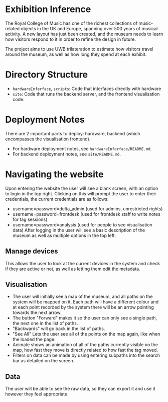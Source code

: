 # Exhibition Inference

The Royal College of Music has one of the richest collections of music-related objects in the UK and Europe, spanning over 500 years of musical activity. A new layout has just been created, and the museum needs to learn how visitors respond to it in order to refine the design in future. 

The project aims to use UWB trilateration to estimate how visitors travel around the museum, as well as how long they spend at each exhibit.

# Directory Structure
- `hardwareInferface`, `scripts`: Code that interfaces directly with hardware
- `site`: Code that runs the backend server, and the frontend visualisation code.

# Deployment Notes
There are 2 important parts to deploy: hardware, backend (which encompasses the visualisation frontend).
- For hardware deployment notes, see `hardwareInferface/README.md`.
- For backend deployment notes, see `site/README.md`.

# Navigating the website
Upon entering the website the user will see a blank screen, with an option to login in the top right.
Clicking on this will prompt the user to enter their credentials, the current credentials are as follows:
- username=password=delta_admin (used for admins, unrestricted rights)
- username=password=frontdesk (used for frontdesk staff to write notes for tag sessions)
- username=password=analysis (used for people to see visualisation data)
After logging in the user will see a basic description of the museum as well as multiple options in the top left.
## Manage devices
This allows the user to look at the current devices in the system and check if they are active or not, as well as letting them edit the metadata.
## Visualisation
- The user will initially see a map of the museum, and all paths on the system will be mapped on it. Each path will have a different colour and at each point recorded by the system there will be an arrow pointing towards the next arrow.
- The button "Forward" makes it so the user can only see a single path, the next one in the list of paths.
- "Backwards" will go back in the list of paths.
- "See All" Lets the user see all of the points on the map again, like when the loaded the page.
- Animate shows an animation of all of the paths currently visible on the map, how fast they move is directly related to how fast the tag moved.
- Filters on data can be made by using entering subpaths into the search bar as detailed on the screen.
## Data
The user will be able to see the raw data, so they can export it and use it however they feel appropriate.
